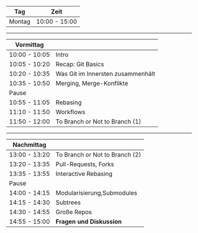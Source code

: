 
|  Tag                 | Zeit           |
|----------------------|----------------|
|  Montag              |  10:00 - 15:00  |


---


| Vormittag           |                          |
|----------------------|--------------------------|
| 10:00 - 10:05        | Intro    |
| 10:05 - 10:20        | Recap: Git Basics    |
| 10:20 - 10:35        | Was Git im Innersten zusammenhält  |
| 10:35 - 10:50        | Merging, Merge-Konflikte     |
| Pause                |      |
| 10:55 - 11:05        | Rebasing     |
| 11:10 - 11:50        | Workflows     |
| 11:50 - 12:00        | To Branch or Not to Branch (1)    |


---

| Nachmittag           |                          |
|----------------------|--------------------------|
| 13:00 - 13:20        | To Branch or Not to Branch (2)    |
| 13:20 - 13:35        | Pull-Requests, Forks    |
| 13:35 - 13:55        | Interactive Rebasing     |
| Pause                |      |
| 14:00 - 14:15        | Modularisierung,Submodules     |
| 14:15 - 14:30        | Subtrees     |
| 14:30 - 14:55        | Große Repos     |
| 14:55 - 15:00        | **Fragen und Diskussion**    |

